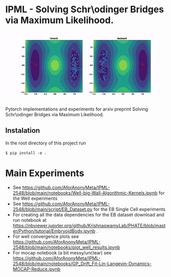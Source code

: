 # IPML - Solving Schr\odinger Bridges via Maximum Likelihood.

![well](images/nicest_well.gif)

Pytorch implementations and experiments for arxiv preprint Solving Schr\odinger Bridges via Maximum Likelihood.

## Instalation

In the root directory of this project run

```
$ pip install -e .
```

# Main Experiments

* See https://github.com/AforAnonyMeta/IPML-2548/blob/main/notebooks/Well-big-Wall-Algorithmic-Kernels.ipynb for the Well experiments
* See https://github.com/AforAnonyMeta/IPML-2548/blob/main/script/EB_Dataset.py for the EB Single Cell experiments
* For creating all the data dependencies for the EB dataset download and run notebook at https://nbviewer.jupyter.org/github/KrishnaswamyLab/PHATE/blob/master/Python/tutorial/EmbryoidBody.ipynb .
* For well convergence plots see https://github.com/AforAnonyMeta/IPML-2548/blob/main/notebooks/plot_well_results.ipynb
* For mocap notebook (a bit messy/unclear) see https://github.com/AforAnonyMeta/IPML-2548/blob/main/notebooks/GP_Drift_Fit-Lin-Langevin-Dynamics-MOCAP-Reduce.ipynb
